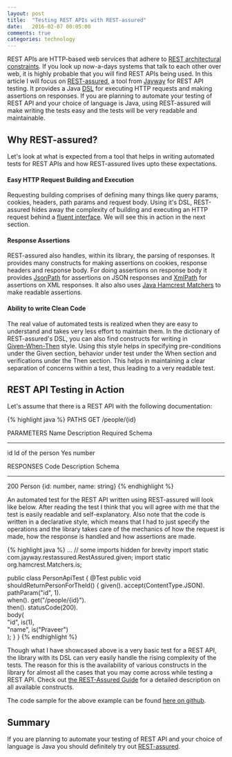 ```yaml
---
layout: post
title:  "Testing REST APIs with REST-assured"
date:   2016-02-07 00:05:00
comments: true
categories: technology
---
```


REST APIs are HTTP-based web services that adhere to [REST architectural constraints][REST]. If you look 
up now-a-days systems that talk to each other over web, it is highly probable that you will find REST APIs being used. 
In this article I will focus on [REST-assured][RestAssured], a tool from [Jayway][Jayway] for REST API testing. 
It provides a Java [DSL][DSL] for executing HTTP requests and making assertions on responses. If you are planning to 
automate your testing of REST API and your choice of language is Java, using REST-assured will make writing the 
tests easy and the tests will be very readable and maintainable.

## Why REST-assured?
Let's look at what is expected from a tool that helps in writing automated tests for REST APIs and how 
REST-assured lives upto these expectations. 

#### Easy HTTP Request Building and Execution
Requesting building comprises of defining many things like query params, cookies, headers, path params 
and request body. Using it's DSL, REST-assured hides away the complexity of building and executing an HTTP 
request behind a [fluent interface][FluentInterface]. We will see this in action in the next section.

#### Response Assertions
REST-assured also handles, within its library, the parsing of responses. It provides many constructs for making 
assertions on cookies, response headers and response body. For doing assertions on response body it provides 
[JsonPath][JsonPath] for assertions on JSON responses and [XmlPath][XmlPath] for assertions on XML responses. 
It also also uses [Java Hamcrest Matchers][Hamcrest] to make readable assertions.

#### Ability to write Clean Code
The real value of automated tests is realized when they are easy to understand and takes very less effort to 
maintain them. In the dictionary of REST-assured's DSL, you can also find constructs for writing in  
[Given-When-Then][GivenWhenThen] style. Using this style helps in specifying pre-conditions under the Given section, 
behavior under test under the When section and verifications under the Then section. This helps in maintaining a clear 
separation of concerns within a test, thus leading to a very readable test.
 
## REST API Testing in Action
Let's assume that there is a REST API with the following documentation:
 
{% highlight java %}
PATHS
GET /people/{id}

PARAMETERS
Name    Description         Required        Schema
----    -----------         --------        ------
id      Id of the person    Yes             number

RESPONSES
Code    Description         Schema
----    -----------         ------
200     Person              {id: number, name: string}
{% endhighlight %}

An automated test for the REST API written using REST-assured will look like below. After reading the test 
I think that you will agree with me that the test is easily readable and self-explanatory. Also note that the 
code is written in a declarative style, which means that I had to just specify the operations and 
the library takes care of the mechanics of how the request is made, how the response is handled and how assertions 
are made.

{% highlight java %}
... // some imports hidden for brevity
import static com.jayway.restassured.RestAssured.given;
import static org.hamcrest.Matchers.is;

public class PersonApiTest {
    @Test
    public void shouldReturnPersonForTheId() {
        given().
            accept(ContentType.JSON).
            pathParam("id", 1).        
        when().
            get("/people/{id}").            
        then().
            statusCode(200).            
            body(                       
                "id", is(1),            
                "name", is("Praveer")   
            );
    }
}
{% endhighlight %}

Though what I have showcased above is a very basic test for a REST API, the library with its DSL can very 
easily handle the rising complexity of the tests. The reason for this is the availability of various 
constructs in the library for almost all the cases that you may come across while testing a REST API. 
Check out [the REST-Assured Guide][RestAssuredGuide] for a detailed description on all available constructs. 

The code sample for the above example can be found [here on github][CodeSample]. 

## Summary
If you are planning to automate your testing of REST API and your choice of language is Java you should definitely 
try out [REST-assured][RestAssured].

[Jayway]: http://www.jayway.com
[RestAssured]: https://github.com/jayway/rest-assured
[RestAssuredGuide]: https://github.com/jayway/rest-assured/wiki/Usage
[GivenWhenThen]: http://martinfowler.com/bliki/GivenWhenThen.html
[CodeSample]: https://github.com/praveer09/api-testing-rest-assured
[REST]: https://en.wikipedia.org/wiki/Representational_state_transfer#Architectural_constraints
[DSL]: https://en.wikipedia.org/wiki/Domain-specific_language
[FluentInterface]: http://martinfowler.com/bliki/FluentInterface.html
[JsonPath]: http://static.javadoc.io/com.jayway.restassured/json-path/2.8.0/com/jayway/restassured/path/json/JsonPath.html
[XmlPath]: http://static.javadoc.io/com.jayway.restassured/xml-path/2.8.0/com/jayway/restassured/path/xml/XmlPath.html
[Hamcrest]: http://hamcrest.org/JavaHamcrest/